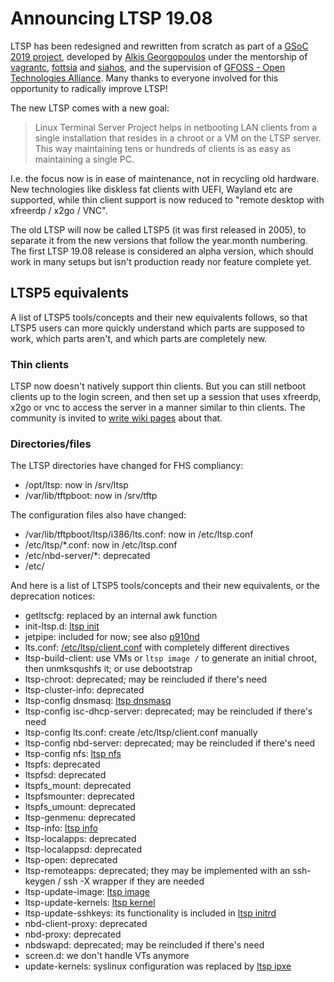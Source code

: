 # Announcing LTSP 19.08
LTSP has been redesigned and rewritten from scratch as part of a [GSoC 2019 project](https://summerofcode.withgoogle.com/projects/#4558570069164032), developed by [Alkis Georgopoulos](https://github.com/alkisg) under the mentorship of [vagrantc](https://github.com/vagrantc), [fottsia](https://github.com/fottsia) and [siahos](https://github.com/siahos), and the supervision of [GFOSS - Open Technologies Alliance](https://summerofcode.withgoogle.com/organizations/4954936912117760/). Many thanks to everyone involved for this opportunity to radically improve LTSP!

The new LTSP comes with a new goal: 
> Linux Terminal Server Project helps in netbooting LAN clients from a single installation that resides in a chroot or a VM on the LTSP server. This way maintaining tens or hundreds of clients is as easy as maintaining a single PC.

I.e. the focus now is in ease of maintenance, not in recycling old hardware. New technologies like diskless fat clients with UEFI, Wayland etc are supported, while thin client support is now reduced to "remote desktop with xfreerdp / x2go / VNC".

The old LTSP will now be called LTSP5 (it was first released in 2005), to separate it from the new versions that follow the year.month numbering. The first LTSP 19.08 release is considered an alpha version, which should work in many setups but isn't production ready nor feature complete yet.

## LTSP5 equivalents
A list of LTSP5 tools/concepts and their new equivalents follows, so that LTSP5 users can more quickly understand which parts are supposed to work, which parts aren't, and which parts are completely new.

### Thin clients
LTSP now doesn't natively support thin clients. But you can still netboot
clients up to the login screen, and then set up a session that uses xfreerdp,
x2go or vnc to access the server in a manner similar to thin clients. The
community is invited to
[write wiki pages](https://github.com/ltsp/community/wiki) about that.

### Directories/files
The LTSP directories have changed for FHS compliancy:
 * /opt/ltsp: now in /srv/ltsp
 * /var/lib/tftpboot: now in /srv/tftp

The configuration files also have changed:
 * /var/lib/tftpboot/ltsp/i386/lts.conf: now in /etc/ltsp.conf
 * /etc/ltsp/*.conf: now in /etc/ltsp.conf
 * /etc/nbd-server/*: deprecated
 * /etc/

And here is a list of LTSP5 tools/concepts and their new equivalents, or the
deprecation notices:
 * getltscfg: replaced by an internal awk function
 * init-ltsp.d: [ltsp init](https://github.com/ltsp/ltsp/blob/master/man/ltsp-client.conf.5.md)
 * jetpipe: included for now; see also [p910nd](https://manpages.debian.org/p910nd)
 * lts.conf: [/etc/ltsp/client.conf](https://github.com/ltsp/ltsp/blob/master/man/ltsp-client.conf.5.md) with completely different directives
 * ltsp-build-client: use VMs or `ltsp image /` to generate an initial chroot,
   then unmksqushfs it; or use debootstrap
 * ltsp-chroot: deprecated; may be reincluded if there's need
 * ltsp-cluster-info: deprecated
 * ltsp-config dnsmasq: [ltsp dnsmasq](https://github.com/ltsp/ltsp/blob/master/man/ltsp-dnsmasq.8.md)
 * ltsp-config isc-dhcp-server: deprecated; may be reincluded if there's need
 * ltsp-config lts.conf: create /etc/ltsp/client.conf manually
 * ltsp-config nbd-server: deprecated; may be reincluded if there's need
 * ltsp-config nfs: [ltsp nfs](https://github.com/ltsp/ltsp/blob/master/man/ltsp-nfs.8.md)
 * ltspfs: deprecated
 * ltspfsd: deprecated
 * ltspfs_mount: deprecated
 * ltspfsmounter: deprecated
 * ltspfs_umount: deprecated
 * ltsp-genmenu: deprecated
 * ltsp-info: [ltsp info](https://github.com/ltsp/ltsp/blob/master/man/ltsp-info.8.md)
 * ltsp-localapps: deprecated
 * ltsp-localappsd: deprecated
 * ltsp-open: deprecated
 * ltsp-remoteapps: deprecated; they may be implemented with an ssh-keygen /
   ssh -X wrapper if they are needed
 * ltsp-update-image: [ltsp image](https://github.com/ltsp/ltsp/blob/master/man/ltsp-image.8.md)
 * ltsp-update-kernels: [ltsp kernel](https://github.com/ltsp/ltsp/blob/master/man/ltsp-kernel.8.md)
 * ltsp-update-sshkeys: its functionality is included in [ltsp initrd](https://github.com/ltsp/ltsp/blob/master/man/ltsp-initrd.8.md)
 * nbd-client-proxy: deprecated
 * nbd-proxy: deprecated
 * nbdswapd: deprecated; may be reincluded if there's need
 * screen.d: we don't handle VTs anymore
 * update-kernels: syslinux configuration was replaced by [ltsp ipxe](https://github.com/ltsp/ltsp/blob/master/man/ltsp-ipxe.8.md)
